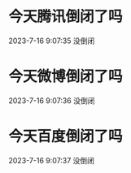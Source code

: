 # 今天腾讯倒闭了吗

2023-7-16 9:07:35 没倒闭

# 今天微博倒闭了吗

2023-7-16 9:07:36 没倒闭

# 今天百度倒闭了吗

2023-7-16 9:07:37 没倒闭

